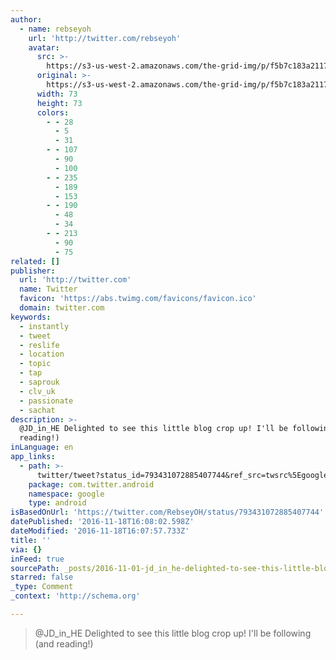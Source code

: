 ```yaml
---
author:
  - name: rebseyoh
    url: 'http://twitter.com/rebseyoh'
    avatar:
      src: >-
        https://s3-us-west-2.amazonaws.com/the-grid-img/p/f5b7c183a21173b89c91cfc294240b14d17bb334.jpg
      original: >-
        https://s3-us-west-2.amazonaws.com/the-grid-img/p/f5b7c183a21173b89c91cfc294240b14d17bb334.jpg
      width: 73
      height: 73
      colors:
        - - 28
          - 5
          - 31
        - - 107
          - 90
          - 100
        - - 235
          - 189
          - 153
        - - 190
          - 48
          - 34
        - - 213
          - 90
          - 75
related: []
publisher:
  url: 'http://twitter.com'
  name: Twitter
  favicon: 'https://abs.twimg.com/favicons/favicon.ico'
  domain: twitter.com
keywords:
  - instantly
  - tweet
  - reslife
  - location
  - topic
  - tap
  - saprouk
  - clv_uk
  - passionate
  - sachat
description: >-
  @JD_in_HE Delighted to see this little blog crop up! I'll be following (and
  reading!)
inLanguage: en
app_links:
  - path: >-
      twitter/tweet?status_id=793431072885407744&ref_src=twsrc%5Egoogle%7Ctwcamp%5Eandroidseo%7Ctwgr%5Estatus%7Ctwterm%5E793431072885407744
    package: com.twitter.android
    namespace: google
    type: android
isBasedOnUrl: 'https://twitter.com/RebseyOH/status/793431072885407744'
datePublished: '2016-11-18T16:08:02.598Z'
dateModified: '2016-11-18T16:07:57.733Z'
title: ''
via: {}
inFeed: true
sourcePath: _posts/2016-11-01-jd_in_he-delighted-to-see-this-little-blog-crop-up-ill-be.md
starred: false
_type: Comment
_context: 'http://schema.org'

---
```

> @JD\_in\_HE Delighted to see this little blog crop up! I'll be following (and reading!)